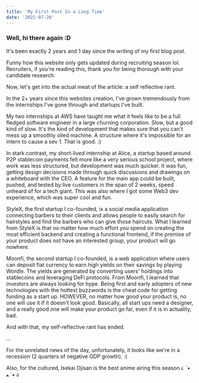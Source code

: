 ```yaml
---
title: 'My First Post In a Long Time'
date: '2022-07-28'
---
```

### Well, hi there again :D

It's been exactly 2 years and 1 day since the writing of my first blog post.

Funny how this website only gets updated during recruiting season lol. Recruiters, 
if you're reading this, thank you for being thorough with your candidate research.

Now, let's get into the actual meat of the article: a self reflective rant.

In the 2+ years since this websites creation, I've grown tremendously
from the internships I've gone through and startups I've built.

My two internships at AWS have taught me what it feels like to be a full fledged software engineer in a
large churning corporation. Slow, but a good kind of slow. It's the kind of development that makes sure
that you can't mess up a smoothly oiled machine. A structure where it's impossible for an intern to cause
a sev 1. That is good. :)

In stark contrast, my short-lived internship at Alice, a startup based around P2P stablecoin payments
felt more like a very serious school project, where work was less structured, but development was much quicker.
It was fun, getting design decisions made through quick discussions and drawings on a whiteboard with the CEO.
A feature for the main app could be built, pushed, and tested by live customers in the span of 2 weeks, speed
unheard of for a tech giant. This was also where I got some Web3 dev experience, which was super cool and fun.

StyleX, the first startup I co-founded, is a social media application connecting barbers to their
clients and allows people to easily search for hairstyles and find the barbers who can give those
haircuts. What I learned from StyleX is that no matter how much effort you spend on creating the
most efficient backend and creating a functional frontend, if the premise of your product does not
have an interested group, your product will go nowhere.

Moonfi, the second startup I co-founded, is a web application where users can deposit fiat currency
to earn high yields on their savings by playing Wordle. The yields are generated by converting users'
holdings into stablecoins and leveraging DeFi protocols. From Moonfi, I learned that investors are always
looking for hype. Being first and early adopters of new technologies with the hottest buzzwords is the
cheat code for getting funding as a start up. HOWEVER, no matter how good your product is, no one will use
it if it doesn't look good. Basically, all start ups need a designer, and a really good one will make your
product go far, even if it is in actuality, bad.

And with that, my self-reflective rant has ended.

...

For the unrelated news of the day, unfortunately, it looks like we're in a recession (2 quarters of negative
GDP growth). :(

Also, for the cultured, Isekai Ojisan is the best anime airing this season ૮ ´• ﻌ ´• ა